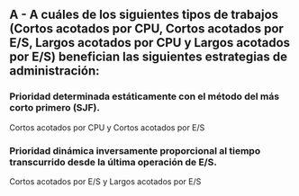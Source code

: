 ## A - A cuáles de los siguientes tipos de trabajos (Cortos acotados por CPU, Cortos acotados por E/S, Largos acotados por CPU y Largos acotados por E/S) benefician las siguientes estrategias de administración:

### Prioridad determinada estáticamente con el método del más corto primero (SJF).

Cortos acotados por CPU y Cortos acotados por E/S

### Prioridad dinámica inversamente proporcional al tiempo transcurrido desde la última operación de E/S.

Cortos acotados por E/S y Largos acotados por E/S 